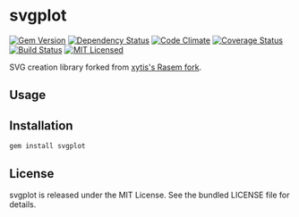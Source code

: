 svgplot
=========

[![Gem Version](https://img.shields.io/gem/v/svgplot.svg)](https://rubygems.org/gems/svgplot)
[![Dependency Status](https://img.shields.io/gemnasium/akerl/svgplot.svg)](https://gemnasium.com/akerl/svgplot)
[![Code Climate](https://img.shields.io/codeclimate/github/akerl/svgplot.svg)](https://codeclimate.com/github/akerl/svgplot)
[![Coverage Status](https://img.shields.io/coveralls/akerl/svgplot.svg)](https://coveralls.io/r/akerl/svgplot)
[![Build Status](https://img.shields.io/travis/akerl/svgplot.svg)](https://travis-ci.org/akerl/svgplot)
[![MIT Licensed](https://img.shields.io/badge/license-MIT-green.svg)](https://tldrlegal.com/license/mit-license)

SVG creation library forked from [xytis's Rasem fork](https://github.com/xytis/rasem).

## Usage

## Installation

    gem install svgplot

## License

svgplot is released under the MIT License. See the bundled LICENSE file for details.

